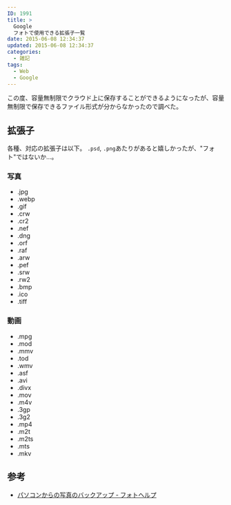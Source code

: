 ```yaml
---
ID: 1991
title: >
  Google
  フォトで使用できる拡張子一覧
date: 2015-06-08 12:34:37
updated: 2015-06-08 12:34:37
categories:
  - 雑記
tags:
  - Web
  - Google
---
```


この度、容量無制限でクラウド上に保存することができるようになったが、容量無制限で保存できるファイル形式が分からなかったので調べた。

<!--more-->
<h2>拡張子</h2>
各種、対応の拡張子は以下。
<code>.psd</code>, <code>.png</code>あたりがあると嬉しかったが、"フォト"ではないか…。
<h3>写真</h3>
<ul>
  <li>.jpg</li>
  <li>.webp</li>
  <li>.gif</li>
  <li>.crw</li>
  <li>.cr2</li>
  <li>.nef</li>
  <li>.dng</li>
  <li>.orf</li>
  <li>.raf</li>
  <li>.arw</li>
  <li>.pef</li>
  <li>.srw</li>
  <li>.rw2</li>
  <li>.bmp</li>
  <li>.ico</li>
  <li>.tiff</li>
</ul>
<h3>動画</h3>
<ul>
  <li>.mpg</li>
  <li>.mod</li>
  <li>.mmv</li>
  <li>.tod</li>
  <li>.wmv</li>
  <li>.asf</li>
  <li>.avi</li>
  <li>.divx</li>
  <li>.mov</li>
  <li>.m4v</li>
  <li>.3gp</li>
  <li>.3g2</li>
  <li>.mp4</li>
  <li>.m2t</li>
  <li>.m2ts</li>
  <li>.mts</li>
  <li>.mkv</li>
</ul>
<h2>参考</h2>
<ul>
<li><a href="https://support.google.com/photos/answer/6156099?hl=ja" target="_blank">パソコンからの写真のバックアップ - フォトヘルプ</a></li>
</ul>
